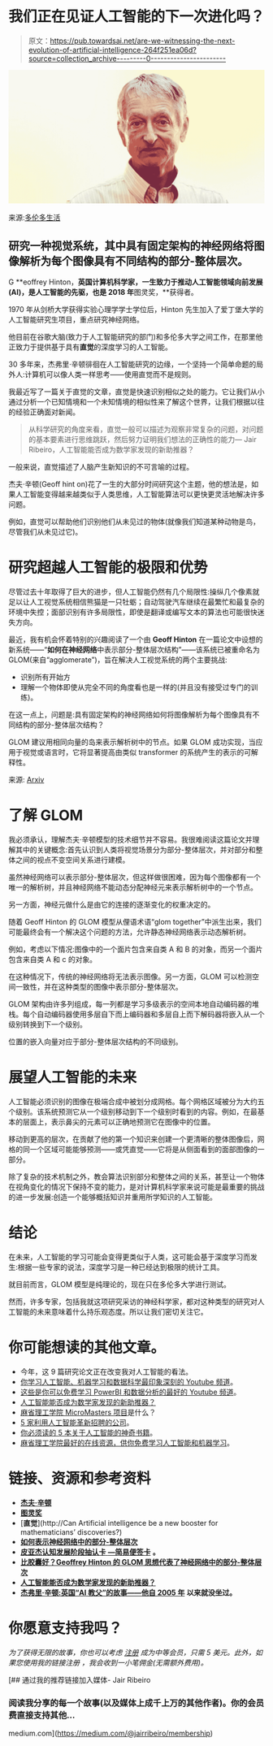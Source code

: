 # 我们正在见证人工智能的下一次进化吗？

> 原文：<https://pub.towardsai.net/are-we-witnessing-the-next-evolution-of-artificial-intelligence-264f251ea06d?source=collection_archive---------0----------------------->

![](img/1518126cde3edcff0dcecbb62208efb5.png)

来源:[多伦多生活](https://torontolife.com/life/ai-superstars-google-facebook-apple-studied-guy/)

## 研究一种视觉系统，其中具有固定架构的神经网络将图像解析为每个图像具有不同结构的部分-整体层次。

G **eoffrey Hinton，**英国计算机科学家，一生致力于推动人工智能领域向前发展(AI)，是人工智能的先驱，也是 2018 年**图灵奖，**获得者。

1970 年从剑桥大学获得实验心理学学士学位后，Hinton 先生加入了爱丁堡大学的人工智能研究生项目，重点研究神经网络。

他目前在谷歌大脑(致力于人工智能研究的部门)和多伦多大学之间工作，在那里他正致力于提供基于具有**直觉**的深度学习的人工智能。

30 多年来，杰弗里·辛顿徘徊在人工智能研究的边缘，一个坚持一个简单命题的局外人:计算机可以像人类一样思考——使用直觉而不是规则。

我最近写了一篇关于直觉的文章，直觉是快速识别相似之处的能力。它让我们从小通过分析一个已知情境和一个未知情境的相似性来了解这个世界，让我们根据以往的经验正确面对新闻。

> 从科学研究的角度来看，直觉一般可以描述为观察非常复杂的问题，对问题的基本要素进行思维跳跃，然后努力证明我们想法的正确性的能力— Jair Ribeiro，人工智能能否成为数学家发现的新助推器？

一般来说，直觉描述了人脑产生新知识的不可言喻的过程。

杰夫·辛顿(Geoff hint on)花了一生的大部分时间研究这个主题，他的想法是，如果人工智能变得越来越类似于人类思维，人工智能算法可以更快更灵活地解决许多问题。

例如，直觉可以帮助他们识别他们从未见过的物体(就像我们知道某种动物是鸟，尽管我们从未见过它)。

# 研究超越人工智能的极限和优势

尽管过去十年取得了巨大的进步，但人工智能仍然有几个局限性:操纵几个像素就足以让人工视觉系统相信熊猫是一只牡蛎；自动驾驶汽车继续在最繁忙和最复杂的环境中失控；面部识别有许多局限性，即使是翻译或编写文本的算法也可能很快迷失方向。

最近，我有机会怀着特别的兴趣阅读了一个由 **Geoff Hinton** 在一篇论文中设想的新系统——“**如何在神经网络**中表示部分-整体层次结构”——该系统已被重命名为 GLOM(来自“agglomerate”)，旨在解决人工视觉系统的两个主要挑战:

*   识别所有开始方
*   理解一个物体即使从完全不同的角度看也是一样的(并且没有接受过专门的训练)。

在这一点上，问题是:具有固定架构的神经网络如何将图像解析为每个图像具有不同结构的部分-整体层次结构？

GLOM 建议用相同向量的岛来表示解析树中的节点。如果 GLOM 成功实现，当应用于视觉或语言时，它将显著提高由类似 transformer 的系统产生的表示的可解释性。

来源: [Arxiv](https://arxiv.org/pdf/2102.12627.pdf)

# 了解 GLOM

我必须承认，理解杰夫·辛顿模型的技术细节并不容易。我很难阅读这篇论文并理解其中的关键概念:首先认识到人类将视觉场景分为部分-整体层次，并对部分和整体之间的视点不变空间关系进行建模。

虽然神经网络可以表示部分-整体层次，但这样做很困难，因为每个图像都有一个唯一的解析树，并且神经网络不能动态分配神经元来表示解析树中的一个节点。

另一方面，神经元做什么是由它的连接的逐渐变化的权重决定的。

随着 Geoff Hinton 的 GLOM 模型从俚语术语“glom together”中派生出来，我们可能最终会有一个解决这个问题的方法，允许静态神经网络表示动态解析树。

例如，考虑以下情况:图像中的一个面片包含来自类 A 和 B 的对象，而另一个面片包含来自类 A 和 c 的对象。

在这种情况下，传统的神经网络将无法表示图像。另一方面，GLOM 可以检测空间一致性，并在这种类型的图像中表示部分-整体层次。

GLOM 架构由许多列组成，每一列都是学习多级表示的空间本地自动编码器的堆栈。每个自动编码器使用多层自下而上编码器和多层自上而下解码器将嵌入从一个级别转换到下一个级别。

位置的嵌入向量对应于部分-整体层次结构的不同级别。

# 展望人工智能的未来

人工智能必须识别的图像在极端合成中被划分成网格。每个网格区域被分为大约五个级别。该系统预测它从一个级别移动到下一个级别时看到的内容。例如，在最基本的层面上，表示鼻尖的元素可以正确地预测它在图像中的位置。

移动到更高的层次，在贡献了他的第一个知识来创建一个更清晰的整体图像后，网格的同一个区域可能能够预测——或凭直觉——它将是从侧面看到的面部图像的一部分。

除了复杂的技术机制之外，教会算法识别部分和整体之间的关系，甚至让一个物体在视角变化的情况下保持不变的能力，是对计算机科学家来说可能是最重要的挑战的进一步发展:创造一个能够概括知识并重用所学知识的人工智能。

# 结论

在未来，人工智能的学习可能会变得更类似于人类，这可能会基于深度学习而发生:根据一些专家的说法，深度学习是一种已经达到极限的统计工具。

就目前而言，GLOM 模型是纯理论的，现在只在多伦多大学进行测试。

然而，许多专家，包括我就这项研究采访的神经科学家，都对这种类型的研究对人工智能的未来意味着什么持乐观态度。所以让我们密切关注它。

# 你可能想读的其他文章。

*   今年，这 9 篇研究论文正在改变我对人工智能的看法。
*   [你学习人工智能、机器学习和数据科学最印象深刻的 Youtube 频道](https://medium.com/p/486c1b41b92a)。
*   [这些是你可以免费学习 PowerBI 和数据分析的最好的 Youtube 频道](https://medium.com/p/8f8eb434b48d)。
*   [人工智能能否成为数学家发现的新助推器？](https://medium.com/tech-cult-heartbeat/can-artificial-intelligence-be-a-new-booster-for-mathematicians-discoveries-7369a8c43a36)
*   [麻省理工学院 MicroMasters 项目](https://medium.com/p/ed090ed55288)是什么？
*   [5 家利用人工智能革新招聘的公司](https://medium.com/p/9a70986c7a7e)。
*   [你必须读的 5 本关于人工智能的神奇书籍](https://medium.com/p/4db9646e0807)。
*   [麻省理工学院最好的在线资源，供你免费学习人工智能和机器学习](https://medium.com/p/d3ba1e50f436)。

# 链接、资源和参考资料

*   [**杰夫·辛顿**](https://amturing.acm.org/bib/hinton_4791679.cfm)
*   [**图灵奖**](https://amturing.acm.org/award_winners/hinton_4791679.cfm)
*   [**直觉**](http://Can Artificial intelligence be a new booster for mathematicians’ discoveries?)
*   [**如何表示神经网络中的部分-整体层次**](https://arxiv.org/pdf/2102.12627.pdf)
*   [**皮亚杰认知发展阶段抽认卡** **—简易便签卡**](https://www.easynotecards.com/notecard_set/45045) **。**
*   [**比胶囊好？Geoffrey Hinton 的 GLOM 思想代表了神经网络中的部分-整体层次**](https://syncedreview.com/2021/02/26/better-than-capsules-geoffrey-hintons-glom-idea-represents-part-whole-hierarchies-in-neural-networks/)
*   [**人工智能能否成为数学家发现的新助推器？**](https://medium.com/tech-cult-heartbeat/can-artificial-intelligence-be-a-new-booster-for-mathematicians-discoveries-7369a8c43a36)
*   [**杰弗里·辛顿:英国“AI 教父”的故事——他自 2005 年**](https://news.sky.com/story/the-story-of-the-british-godfather-of-ai-whos-not-sat-down-since-2005-12249571) **以来就没坐过。**

# 你愿意支持我吗？

*为了获得无限的故事，你也可以考虑* [*注册*](https://medium.com/@jairribeiro/membership) *成为中等会员，只需 5 美元。此外，如果您使用我的链接注册* *，我会收到一小笔佣金(无需额外费用)。*

[](https://medium.com/@jairribeiro/membership) [## 通过我的推荐链接加入媒体- Jair Ribeiro

### 阅读我分享的每一个故事(以及媒体上成千上万的其他作者)。你的会员费直接支持其他…

medium.com](https://medium.com/@jairribeiro/membership)